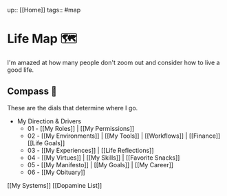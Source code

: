 up:: [[Home]]
tags:: #map 


# Life Map 🗺
I'm amazed at how many people don't zoom out and consider how to live a good life.

## Compass 🧭
These are the dials that determine where I go.

- My Direction & Drivers
	- 01 - [[My Roles]] | [[My Permissions]]
	- 02 - [[My Environments]] | [[My Tools]] | [[Workflows]] | [[Finance]] [[Life Goals]]
	- 03 - [[My Experiences]] |  [[Life Reflections]]
	- 04 - [[My Virtues]] | [[My Skills]] | [[Favorite Snacks]]
	- 05 - [[My Manifesto]] | [[My Goals]] | [[My Career]]
	- 06 - [[My Obituary]]

[[My Systems]]
[[Dopamine List]]